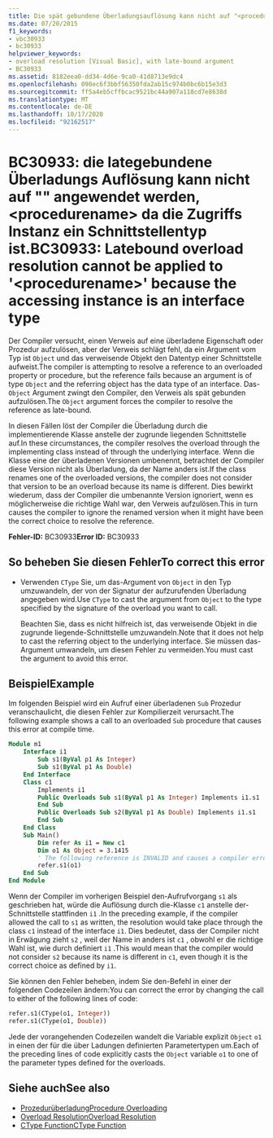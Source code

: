 ```yaml
---
title: Die spät gebundene Überladungsauflösung kann nicht auf "<procedurename>" angewendet werden, da die zugreifende Instanz ein Schnittstellentyp ist.
ms.date: 07/20/2015
f1_keywords:
- vbc30933
- bc30933
helpviewer_keywords:
- overload resolution [Visual Basic], with late-bound argument
- BC30933
ms.assetid: 8182eea0-dd34-4d6e-9ca0-41d8713e9dc4
ms.openlocfilehash: 090ec6f3bbf56350fda2ab15c974b0bc6b15e3d3
ms.sourcegitcommit: ff5a4eb5cffbcac9521bc44a907a118cd7e8638d
ms.translationtype: MT
ms.contentlocale: de-DE
ms.lasthandoff: 10/17/2020
ms.locfileid: "92162517"
---
```

# <a name="bc30933-latebound-overload-resolution-cannot-be-applied-to-procedurename-because-the-accessing-instance-is-an-interface-type"></a><span data-ttu-id="3870c-102">BC30933: die lategebundene Überladungs Auflösung kann nicht auf "" angewendet werden, \<procedurename> da die Zugriffs Instanz ein Schnittstellentyp ist.</span><span class="sxs-lookup"><span data-stu-id="3870c-102">BC30933: Latebound overload resolution cannot be applied to '\<procedurename>' because the accessing instance is an interface type</span></span>

<span data-ttu-id="3870c-103">Der Compiler versucht, einen Verweis auf eine überladene Eigenschaft oder Prozedur aufzulösen, aber der Verweis schlägt fehl, da ein Argument vom Typ ist `Object` und das verweisende Objekt den Datentyp einer Schnittstelle aufweist.</span><span class="sxs-lookup"><span data-stu-id="3870c-103">The compiler is attempting to resolve a reference to an overloaded property or procedure, but the reference fails because an argument is of type `Object` and the referring object has the data type of an interface.</span></span> <span data-ttu-id="3870c-104">Das- `Object` Argument zwingt den Compiler, den Verweis als spät gebunden aufzulösen.</span><span class="sxs-lookup"><span data-stu-id="3870c-104">The `Object` argument forces the compiler to resolve the reference as late-bound.</span></span>

<span data-ttu-id="3870c-105">In diesen Fällen löst der Compiler die Überladung durch die implementierende Klasse anstelle der zugrunde liegenden Schnittstelle auf.</span><span class="sxs-lookup"><span data-stu-id="3870c-105">In these circumstances, the compiler resolves the overload through the implementing class instead of through the underlying interface.</span></span> <span data-ttu-id="3870c-106">Wenn die Klasse eine der überladenen Versionen umbenennt, betrachtet der Compiler diese Version nicht als Überladung, da der Name anders ist.</span><span class="sxs-lookup"><span data-stu-id="3870c-106">If the class renames one of the overloaded versions, the compiler does not consider that version to be an overload because its name is different.</span></span> <span data-ttu-id="3870c-107">Dies bewirkt wiederum, dass der Compiler die umbenannte Version ignoriert, wenn es möglicherweise die richtige Wahl war, den Verweis aufzulösen.</span><span class="sxs-lookup"><span data-stu-id="3870c-107">This in turn causes the compiler to ignore the renamed version when it might have been the correct choice to resolve the reference.</span></span>

<span data-ttu-id="3870c-108">**Fehler-ID:** BC30933</span><span class="sxs-lookup"><span data-stu-id="3870c-108">**Error ID:** BC30933</span></span>

## <a name="to-correct-this-error"></a><span data-ttu-id="3870c-109">So beheben Sie diesen Fehler</span><span class="sxs-lookup"><span data-stu-id="3870c-109">To correct this error</span></span>

- <span data-ttu-id="3870c-110">Verwenden `CType` Sie, um das-Argument von `Object` in den Typ umzuwandeln, der von der Signatur der aufzurufenden Überladung angegeben wird.</span><span class="sxs-lookup"><span data-stu-id="3870c-110">Use `CType` to cast the argument from `Object` to the type specified by the signature of the overload you want to call.</span></span>

  <span data-ttu-id="3870c-111">Beachten Sie, dass es nicht hilfreich ist, das verweisende Objekt in die zugrunde liegende-Schnittstelle umzuwandeln.</span><span class="sxs-lookup"><span data-stu-id="3870c-111">Note that it does not help to cast the referring object to the underlying interface.</span></span> <span data-ttu-id="3870c-112">Sie müssen das-Argument umwandeln, um diesen Fehler zu vermeiden.</span><span class="sxs-lookup"><span data-stu-id="3870c-112">You must cast the argument to avoid this error.</span></span>

## <a name="example"></a><span data-ttu-id="3870c-113">Beispiel</span><span class="sxs-lookup"><span data-stu-id="3870c-113">Example</span></span>

<span data-ttu-id="3870c-114">Im folgenden Beispiel wird ein Aufruf einer überladenen `Sub` Prozedur veranschaulicht, die diesen Fehler zur Kompilierzeit verursacht.</span><span class="sxs-lookup"><span data-stu-id="3870c-114">The following example shows a call to an overloaded `Sub` procedure that causes this error at compile time.</span></span>

```vb
Module m1
    Interface i1
        Sub s1(ByVal p1 As Integer)
        Sub s1(ByVal p1 As Double)
    End Interface
    Class c1
        Implements i1
        Public Overloads Sub s1(ByVal p1 As Integer) Implements i1.s1
        End Sub
        Public Overloads Sub s2(ByVal p1 As Double) Implements i1.s1
        End Sub
    End Class
    Sub Main()
        Dim refer As i1 = New c1
        Dim o1 As Object = 3.1415
        ' The following reference is INVALID and causes a compiler error.
        refer.s1(o1)
    End Sub
End Module
```

<span data-ttu-id="3870c-115">Wenn der Compiler im vorherigen Beispiel den-Aufrufvorgang `s1` als geschrieben hat, würde die Auflösung durch die-Klasse `c1` anstelle der-Schnittstelle stattfinden `i1` .</span><span class="sxs-lookup"><span data-stu-id="3870c-115">In the preceding example, if the compiler allowed the call to `s1` as written, the resolution would take place through the class `c1` instead of the interface `i1`.</span></span> <span data-ttu-id="3870c-116">Dies bedeutet, dass der Compiler nicht in Erwägung zieht `s2` , weil der Name in anders ist `c1` , obwohl er die richtige Wahl ist, wie durch definiert `i1` .</span><span class="sxs-lookup"><span data-stu-id="3870c-116">This would mean that the compiler would not consider `s2` because its name is different in `c1`, even though it is the correct choice as defined by `i1`.</span></span>

<span data-ttu-id="3870c-117">Sie können den Fehler beheben, indem Sie den-Befehl in einer der folgenden Codezeilen ändern:</span><span class="sxs-lookup"><span data-stu-id="3870c-117">You can correct the error by changing the call to either of the following lines of code:</span></span>

```vb
refer.s1(CType(o1, Integer))
refer.s1(CType(o1, Double))
```

<span data-ttu-id="3870c-118">Jede der vorangehenden Codezeilen wandelt die Variable explizit `Object` `o1` in einen der für die über Ladungen definierten Parametertypen um.</span><span class="sxs-lookup"><span data-stu-id="3870c-118">Each of the preceding lines of code explicitly casts the `Object` variable `o1` to one of the parameter types defined for the overloads.</span></span>

## <a name="see-also"></a><span data-ttu-id="3870c-119">Siehe auch</span><span class="sxs-lookup"><span data-stu-id="3870c-119">See also</span></span>

- [<span data-ttu-id="3870c-120">Prozedurüberladung</span><span class="sxs-lookup"><span data-stu-id="3870c-120">Procedure Overloading</span></span>](../../programming-guide/language-features/procedures/procedure-overloading.md)
- [<span data-ttu-id="3870c-121">Overload Resolution</span><span class="sxs-lookup"><span data-stu-id="3870c-121">Overload Resolution</span></span>](../../programming-guide/language-features/procedures/overload-resolution.md)
- [<span data-ttu-id="3870c-122">CType Function</span><span class="sxs-lookup"><span data-stu-id="3870c-122">CType Function</span></span>](../functions/ctype-function.md)
